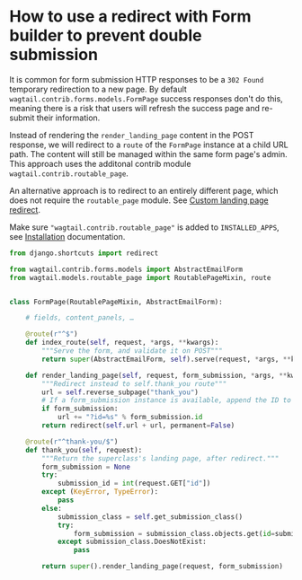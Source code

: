 # How to use a redirect with Form builder to prevent double submission

It is common for form submission HTTP responses to be a `302 Found` temporary redirection to a new page.
By default `wagtail.contrib.forms.models.FormPage` success responses don't do this, meaning there is a risk that users will refresh the success page and re-submit their information.

Instead of rendering the `render_landing_page` content in the POST response, we will redirect to a `route` of the `FormPage` instance at a child URL path.
The content will still be managed within the same form page's admin.
This approach uses the additonal contrib module `wagtail.contrib.routable_page`.

An alternative approach is to redirect to an entirely different page, which does not require the `routable_page` module.
See [Custom landing page redirect](../reference/contrib/forms/customisation.html#custom-landing-page-redirect).

Make sure `"wagtail.contrib.routable_page"` is added to `INSTALLED_APPS`, see [Installation](../reference/contrib/routablepage.html#installation) documentation.

```python
from django.shortcuts import redirect

from wagtail.contrib.forms.models import AbstractEmailForm
from wagtail.models.routable_page import RoutablePageMixin, route


class FormPage(RoutablePageMixin, AbstractEmailForm):

    # fields, content_panels, …

    @route(r"^$")
    def index_route(self, request, *args, **kwargs):
        """Serve the form, and validate it on POST"""
        return super(AbstractEmailForm, self).serve(request, *args, **kwargs)

    def render_landing_page(self, request, form_submission, *args, **kwargs):
        """Redirect instead to self.thank_you route"""
        url = self.reverse_subpage("thank_you")
        # If a form_submission instance is available, append the ID to URL.
        if form_submission:
            url += "?id=%s" % form_submission.id
        return redirect(self.url + url, permanent=False)

    @route(r"^thank-you/$")
    def thank_you(self, request):
        """Return the superclass's landing page, after redirect."""
        form_submission = None
        try:
            submission_id = int(request.GET["id"])
        except (KeyError, TypeError):
            pass
        else:
            submission_class = self.get_submission_class()
            try:
                form_submission = submission_class.objects.get(id=submission_id)
            except submission_class.DoesNotExist:
                pass

        return super().render_landing_page(request, form_submission)
```
